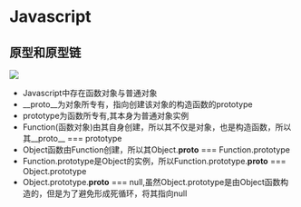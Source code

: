 # Javascript
## 原型和原型链
![](https://typro-zh.oss-cn-shanghai.aliyuncs.com/b4599b1c11093903233e88796a827cb0.png)
- Javascript中存在函数对象与普通对象
- __proto__为对象所专有，指向创建该对象的构造函数的prototype
- prototype为函数所专有,其本身为普通对象实例
- Function(函数对象)由其自身创建，所以其不仅是对象，也是构造函数，所以其__proto__ === prototype
- Object函数由Function创建，所以其Object.__proto__ === Function.prototype
- Function.prototype是Object的实例，所以Function.prototype.__proto__ === Object.prototype
- Object.prototype.__proto__ === null,虽然Object.prototype是由Object函数构造的，但是为了避免形成死循环，将其指向null
